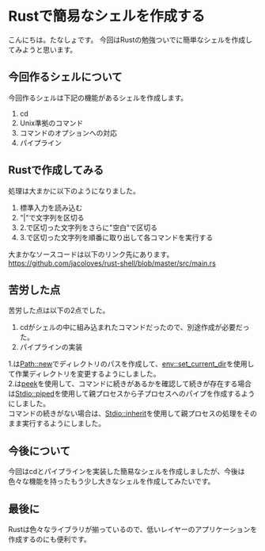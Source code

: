 # Rustで簡易なシェルを作成する
こんにちは。たなしょです。
今回はRustの勉強ついでに簡単なシェルを作成してみようと思います。

## 今回作るシェルについて
今回作るシェルは下記の機能があるシェルを作成します。   

1. cd
2. Unix準拠のコマンド
3. コマンドのオプションへの対応
4. パイプライン

## Rustで作成してみる
処理は大まかに以下のようになりました。   

1. 標準入力を読み込む
2. "|"で文字列を区切る
3. 2.で区切った文字列をさらに"空白"で区切る
4. 3.で区切った文字列を順番に取り出して各コマンドを実行する

大まかなソースコードは以下のリンク先にあります。
https://github.com/jacoloves/rust-shell/blob/master/src/main.rs

## 苦労した点
苦労した点は以下の2点でした。

1. cdがシェルの中に組み込まれたコマンドだったので、別途作成が必要だった。
2. パイプラインの実装

1.は[Path::new](https://doc.rust-lang.org/std/path/struct.Path.html#method.new)でディレクトリのパスを作成して、[env::set_current_dir](https://doc.rust-lang.org/std/env/fn.set_current_dir.html)を使用して作業ディレクトリを変更するようにしました。   
2.は[peek](https://doc.rust-lang.org/std/iter/struct.Peekable.html#method.peek)を使用して、コマンドに続きがあるかを確認して続きが存在する場合は[Stdio::piped](https://doc.rust-lang.org/std/process/struct.Stdio.html#method.piped)を使用して親プロセスから子プロセスへのパイプを作成するようにしました。   
コマンドの続きがない場合は、[Stdio::inherit](https://doc.rust-lang.org/std/process/struct.Stdio.html#method.inherit)を使用して親プロセスの処理をそのまま実行するようにしました。   

## 今後について
今回はcdとパイプラインを実装した簡易なシェルを作成しましたが、今後は色々な機能を持ったもう少し大きなシェルを作成してみたいです。

## 最後に
Rustは色々なライブラリが揃っているので、低いレイヤーのアプリケーションを作成するのにも便利です。